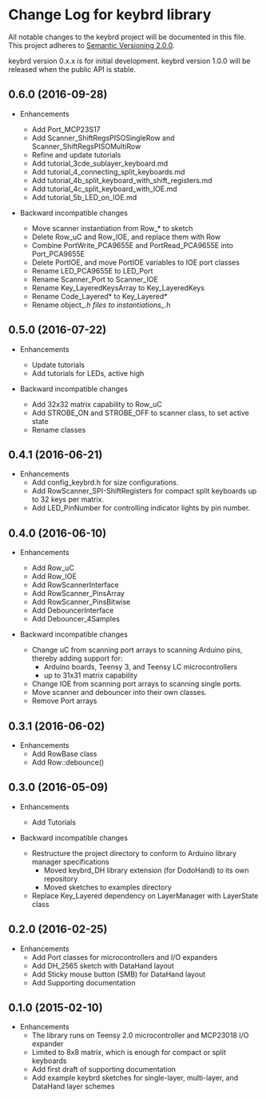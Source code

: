 Change Log for keybrd library
=============================
All notable changes to the keybrd project will be documented in this file.
This project adheres to [Semantic Versioning 2.0.0](http://semver.org/).

keybrd version 0.x.x is for initial development.
keybrd version 1.0.0 will be released when the public API is stable.

0.6.0 (2016-09-28)
------------------
* Enhancements
  * Add Port_MCP23S17
  * Add Scanner_ShiftRegsPISOSingleRow and Scanner_ShiftRegsPISOMultiRow
  * Refine and update tutorials
  * Add tutorial_3cde_sublayer_keyboard.md
  * Add tutorial_4_connecting_split_keyboards.md
  * Add tutorial_4b_split_keyboard_with_shift_registers.md
  * Add tutorial_4c_split_keyboard_with_IOE.md
  * Add tutorial_5b_LED_on_IOE.md

* Backward incompatible changes
  * Move scanner instantiation from Row_* to sketch
  * Delete Row_uC and Row_IOE, and replace them with Row
  * Combine PortWrite_PCA9655E and PortRead_PCA9655E into Port_PCA9655E
  * Delete PortIOE, and move PortIOE variables to IOE port classes
  * Rename LED_PCA9655E to LED_Port
  * Rename Scanner_Port to Scanner_IOE
  * Rename Key_LayeredKeysArray to Key_LayeredKeys
  * Rename Code_Layered* to Key_Layered*
  * Rename object_*.h files to instantiations_*.h

0.5.0 (2016-07-22)
------------------
* Enhancements
  * Update tutorials
  * Add tutorials for LEDs, active high

* Backward incompatible changes
  * Add 32x32 matrix capability to Row_uC
  * Add STROBE_ON and STROBE_OFF to scanner class, to set active state
  * Rename classes

0.4.1 (2016-06-21)
------------------
* Enhancements
  * Add config_keybrd.h for size configurations.
  * Add RowScanner_SPI-ShiftRegisters for compact split keyboards up to 32 keys per matrix.
  * Add LED_PinNumber for controlling indicator lights by pin number.

0.4.0 (2016-06-10)
------------------
* Enhancements
  * Add Row_uC
  * Add Row_IOE
  * Add RowScannerInterface
  * Add RowScanner_PinsArray
  * Add RowScanner_PinsBitwise
  * Add DebouncerInterface
  * Add Debouncer_4Samples

* Backward incompatible changes
  * Change uC from scanning port arrays to scanning Arduino pins, thereby adding support for:
    * Arduino boards, Teensy 3, and Teensy LC microcontrollers
    * up to 31x31 matrix capability
  * Change IOE from scanning port arrays to scanning single ports.
  * Move scanner and debouncer into their own classes.
  * Remove Port arrays

0.3.1 (2016-06-02)
------------------
* Enhancements
  * Add RowBase class
  * Add Row::debounce()

0.3.0 (2016-05-09)
------------------
* Enhancements
  * Add Tutorials

* Backward incompatible changes
  * Restructure the project directory to conform to Arduino library manager specifications
    * Moved keybrd_DH library extension (for DodoHand) to its own repository
    * Moved sketches to examples directory
  * Replace Key_Layered dependency on LayerManager with LayerState class

0.2.0 (2016-02-25)
------------------
* Enhancements
  * Add Port classes for microcontrollers and I/O expanders
  * Add DH_2565 sketch with DataHand layout
  * Add Sticky mouse button (SMB) for DataHand layout
  * Add Supporting documentation

0.1.0 (2015-02-10)
------------------
* Enhancements
  * The library runs on Teensy 2.0 microcontroller and MCP23018 I/O expander
  * Limited to 8x8 matrix, which is enough for compact or split keyboards
  * Add first draft of supporting documentation
  * Add example keybrd sketches for single-layer, multi-layer, and DataHand layer schemes

